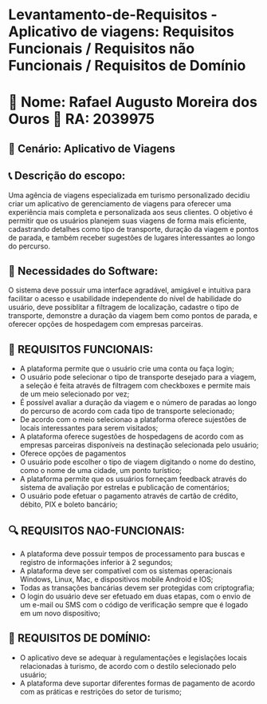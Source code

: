 # Levantamento-de-Requisitos - Aplicativo de viagens: Requisitos Funcionais / Requisitos não Funcionais / Requisitos de Domínio

# **:large_blue_diamond: Nome: Rafael Augusto Moreira dos Ouros :small_blue_diamond: RA: 2039975**

## :memo: Cenário: Aplicativo de Viagens

## :telephone_receiver: Descrição do escopo: 

Uma agência de viagens especializada em turismo personalizado decidiu criar um aplicativo de gerenciamento de viagens para oferecer uma experiência mais completa e personalizada aos seus clientes. O objetivo é permitir que os usuários planejem suas viagens de forma
mais eficiente, cadastrando detalhes como tipo de transporte, duração da viagem e pontos de parada, e também receber sugestões de lugares interessantes ao longo do percurso.

## :small_red_triangle: Necessidades do Software:
O sistema deve possuir uma interface agradável, amigável e intuitiva para facilitar o acesso e usabilidade independente do nível de habilidade do usuário, deve possiblitar a filtragem de localização, cadastre o tipo de transporte, demonstre a duração da viagem bem como pontos de parada, e oferecer opções de hospedagem com empresas parceiras. 

## :milky_way: REQUISITOS FUNCIONAIS:
* A plataforma permite que o usuário crie uma conta ou faça login;
* O usuário pode selecionar o tipo de transporte desejado para a viagem, a seleção é feita através de filtragem com checkboxes e permite mais de um meio selecionado por vez;
* É possível avaliar a duração da viagem e o número de paradas ao longo do percurso de acordo com cada tipo de transporte selecionado;
* De acordo com o meio selecionao a plataforma oferece sujestões de locais interessantes para serem visitados;
* A plataforma oferece sugestões de hospedagens de acordo com as empresas parceiras disponíveis na destinação selecionada pelo usuário;
* Oferece opções de pagamentos 
* O usuário pode escolher o tipo de viagem digitando o nome do destino, como o nome de uma cidade, um ponto turístico;
* A plataforma permite que os usuários forneçam feedback através do sistema de avaliação por estrelas e publicação de comentários;
* O usuário pode efetuar o pagamento através de cartão de crédito, débito, PIX e boleto bancário;

## :mag: REQUISITOS NAO-FUNCIONAIS: 
* A plataforma deve possuir tempos de processamento para buscas e registro de informações inferior à 2 segundos;
* A plataforma deve ser compatível com os sistemas operacionais Windows, Linux, Mac, e dispositivos mobile Android e IOS;
* Todas as transações bancárias devem ser protegidas com criptografia;
* O login do usuário deve ser efetuado em duas etapas, com o envio de um e-mail ou SMS com o código de verificação sempre que é logado em um novo dispositivo;

## :scroll: REQUISITOS DE DOMÍNIO: 
* O aplicativo deve se adequar à regulamentações e legislações locais relacionadas à turismo, de acordo com o destilo selecionado pelo usuário;
* A plataforma deve suportar diferentes formas de pagamento de acordo com as práticas e restrições do setor de turismo;





















